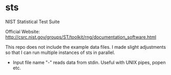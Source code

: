 # sts
NIST Statistical Test Suite

Official Website: http://csrc.nist.gov/groups/ST/toolkit/rng/documentation_software.html

This repo does not include the example data files. I made slight adjustments so that I can
run multiple instances of sts in parallel.

 * Input file name "-" reads data from stdin. Useful with UNIX pipes, popen etc.
